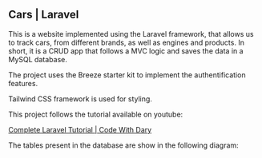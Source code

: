 ## Cars | Laravel

This is a website implemented using the Laravel framework, that allows us to track cars, from different
brands, as well as engines and products. In short, it is a CRUD app that follows a MVC logic and
saves the data in a MySQL database.

The project uses the Breeze starter kit to implement the authentification features. 

Tailwind CSS framework is used for styling.

This project follows the tutorial available on youtube:

[ Complete Laravel Tutorial | Code With Dary ](https://www.youtube.com/watch?v=376vZ1wNYPA 
"Complete Laravel Tutorial | Code With Dary")

The tables present in the database are show in the following diagram: